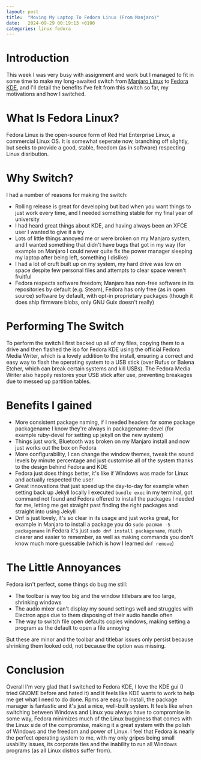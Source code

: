 ```yaml
---
layout: post
title:  "Moving My Laptop To Fedora Linux (From Manjaro)"
date:   2024-09-29 00:19:13 +0100
categories: linux fedora
---
```


# Introduction
This week I was very busy with assignment and work but I managed to fit in some time to make my long-awaited switch from [Manjaro Linux](https://manjaro.org/) to [Fedora KDE](https://fedoraproject.org/spins/kde/), and I'll detail the benefits I've felt from this switch so far, my motivations and how I switched.

# What Is Fedora Linux?
Fedora Linux is the open-source form of Red Hat Enterprise Linux, a commercial Linux OS. It is somewhat seperate now, branching off slightly, but seeks to provide a good, stable, freedom (as in software) respecting Linux disribution.

# Why Switch?
I had a number of reasons for making the switch:
- Rolling release is great for developing but bad when you want things to just work every time, and I needed something stable for my final year of university
- I had heard great things about KDE, and having always been an XFCE user I wanted to give it a try 
- Lots of little things annoyed me or were broken on my Manjaro system, and I wanted something that didn't have bugs that got in my way (for example on Manjaro I could never quite fix the power manager sleeping my laptop after being left, something I dislike)
- I had a lot of cruft built up on my system, my hard drive was low on space despite few personal files and attempts to clear space weren't fruitful
- Fedora respects software freedom; Manjaro has non-free software in its repositories by default (e.g. Steam), Fedora has only free (as in open source) software by default, with opt-in proprietary packages (though it does ship firmware blobs, only GNU Guix doesn't really)

# Performing The Switch
To perform the switch I first backed up all of my files, copying them to a drive and then flashed the iso for Fedora KDE using the official Fedora Media Writer, which is a lovely addition to the install, ensuring a correct and easy way to flash the operating system to a USB stick (over Rufus or Balena Etcher, which can break certain systems and kill USBs). The Fedora Media Writer also happily restores your USB stick after use, preventing breakages due to messed up partition tables.

# Benefits I gained
- More consistent package naming, if I needed headers for some package packagename I know they're always in packagename-devel (for example ruby-devel for setting up jekyll on the new system)
- Things just work, Bluetooth was broken on my Manjaro install and now just works out the box on Fedora
- More configurability, I can change the window themes, tweak the sound levels by minute percentage and just customise all of the system thanks to the design behind Fedora and KDE
- Fedora just does things better, it's like if Windows was made for Linux and actually respected the user
- Great innovations that just speed up the day-to-day for example when setting back up Jekyll locally I executed ```bundle exec``` in my terminal, got command not found and Fedora offered to install the packages I needed for me, letting me get straight past finding the right packages and straight into using Jekyll
- Dnf is just lovely, it's so clear in its usage and just works great, for example in Manjaro to install a package you do ```sudo pacman -S packagename``` in Fedora it's just ```sudo dnf install packagename```, much clearer and easier to remember, as well as making commands you don't know much more guessable (which is how I learned ```dnf remove```)

# The Little Annoyances
Fedora isn't perfect, some things do bug me still:
- The toolbar is way too big and the window titlebars are too large, shrinking windows
- The audio mixer can't display my sound settings well and struggles with Electron apps due to them disposing of their audio handle often
- The way to switch file open defaults copies windows, making setting a program as the default to open a file annoying

But these are minor and the toolbar and titlebar issues only persist because shrinking them looked odd, not because the option was missing.

# Conclusion
Overall I'm very glad that I switched to Fedora KDE, I love the KDE gui (I tried GNOME before and hated it) and it feels like KDE wants to work to help me get what I need to do done. Rpms are easy to install, the package manager is fantastic and it's just a nice, well-built system. It feels like when switching between Windows and Linux you always have to compromise in some way, Fedora minimizes much of the Linux bugginess that comes with the Linux side of the compromise, making it a great system with the polish of Windows and the freedom and power of Linux. I feel that Fedora is nearly the perfect operating system to me, with my only gripes being small usability issues, its corporate ties and the inability to run all Windows programs (as all Linux distros suffer from).
